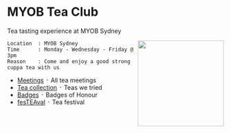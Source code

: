 # MYOB Tea Club
Tea tasting experience at MYOB Sydney

<img align="right" width="200" height="200" src="./images/logo.png">

```
Location  : MYOB Sydney
Time      : Monday - Wednesday - Friday @ 3pm
Reason    : Come and enjoy a good strong cuppa tea with us
```

- [Meetings](./MEETINGS.md) ᛫ All tea meetings
- [Tea collection](./COLLECTION.md) ᛫ Teas we tried
- [Badges](./BADGES.md) ᛫ Badges of Honour
- [fesTEAval](./FESTEAVAL.md) ᛫ Tea festival
